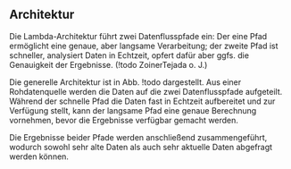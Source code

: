 ## Architektur

Die Lambda-Architektur führt zwei Datenflusspfade ein: Der eine Pfad ermöglicht eine genaue, aber langsame Verarbeitung; der zweite Pfad ist schneller, analysiert Daten in Echtzeit, opfert dafür aber ggfs. die Genauigkeit der Ergebnisse. (!todo ZoinerTejada o. J.)

Die generelle Architektur ist in Abb. !todo dargestellt. Aus einer Rohdatenquelle werden die Daten auf die zwei Datenflusspfade aufgeteilt. Während der schnelle Pfad die Daten fast in Echtzeit aufbereitet und zur Verfügung stellt, kann der langsame Pfad eine genaue Berechnung vornehmen, bevor die Ergebnisse verfügbar gemacht werden.

Die Ergebnisse beider Pfade werden anschließend zusammengeführt, wodurch sowohl sehr alte Daten als auch sehr aktuelle Daten abgefragt werden können.
